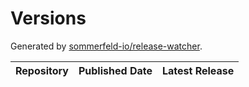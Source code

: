 # Versions

Generated by [sommerfeld-io/release-watcher](https://github.com/sommerfeld-io/release-watcher).

| Repository | Published Date | Latest Release |
|:-----------|---------------:|---------------:|

